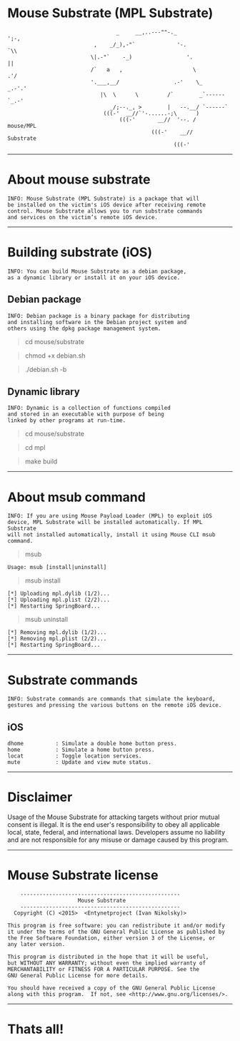 # Mouse Substrate (MPL Substrate)

                                      _     __,..---""-._                 ';-,
                               ,    _/_),-"`             '-.                `\\
                              \|.-"`    -_)                 '.                ||
                              /`   a   ,                      \              .'/
                              '.___,__/                 .-'    \_        _.-'.'
                                 |\  \      \         /`        _`------`_.-'
                                    _/;--._, >        |   --.__/ `------`
                                  (((-'  __//`'-......-;\      )
                                       (((-'       __//  '--. /   mouse/MPL
                                                 (((-'    __//    Substrate
                                                        (((-'

***

# About mouse substrate

    INFO: Mouse Substrate (MPL Substrate) is a package that will 
    be installed on the victim's iOS device after receiving remote 
    control. Mouse Substrate allows you to run substrate commands 
    and services on the victim’s remote iOS device.
    
***

# Building substrate (iOS)

    INFO: You can build Mouse Substrate as a debian package,
    as a dynamic library or install it on your iOS device.
    
## Debian package

    INFO: Debian package is a binary package for distributing 
    and installing software in the Debian project system and 
    others using the dpkg package management system.

> cd mouse/substrate

> chmod +x debian.sh

> ./debian.sh -b

## Dynamic library

    INFO: Dynamic is a collection of functions compiled 
    and stored in an executable with purpose of being 
    linked by other programs at run-time.

> cd mouse/substrate

> cd mpl

> make build

***

# About msub command

    INFO: If you are using Mouse Payload Loader (MPL) to exploit iOS 
    device, MPL Substrate will be installed automatically. If MPL Substrate 
    will not installed automatically, install it using Mouse CLI msub command.
    
> msub

    Usage: msub [install|uninstall]

> msub install

    [*] Uploading mpl.dylib (1/2)...
    [*] Uploading mpl.plist (2/2)...
    [*] Restarting SpringBoard...

> msub uninstall

    [*] Removing mpl.dylib (1/2)...
    [*] Removing mpl.plist (2/2)...
    [*] Restarting SpringBoard...

***

# Substrate commands

    INFO: Substrate commands are commands that simulate the keyboard, 
    gestures and pressing the various buttons on the remote iOS device.

## iOS

    dhome          : Simulate a double home button press.
    home           : Simulate a home button press.
    locat          : Toggle location services.
    mute           : Update and view mute status.

***

# Disclaimer

Usage of the Mouse Substrate for attacking targets without prior mutual consent is illegal. It is the end user's responsibility to obey all applicable local, state, federal, and international laws. Developers assume no liability and are not responsible for any misuse or damage caused by this program.

***

# Mouse Substrate license
 
        --------------------------------------------------
                          Mouse Substrate          
        --------------------------------------------------
      Copyright (C) <2015>  <Entynetproject (Ivan Nikolsky)>

    This program is free software: you can redistribute it and/or modify
    it under the terms of the GNU General Public License as published by
    the Free Software Foundation, either version 3 of the License, or
    any later version.

    This program is distributed in the hope that it will be useful,
    but WITHOUT ANY WARRANTY; without even the implied warranty of
    MERCHANTABILITY or FITNESS FOR A PARTICULAR PURPOSE. See the
    GNU General Public License for more details.

    You should have received a copy of the GNU General Public License
    along with this program.  If not, see <http://www.gnu.org/licenses/>.                

***

# Thats all!
